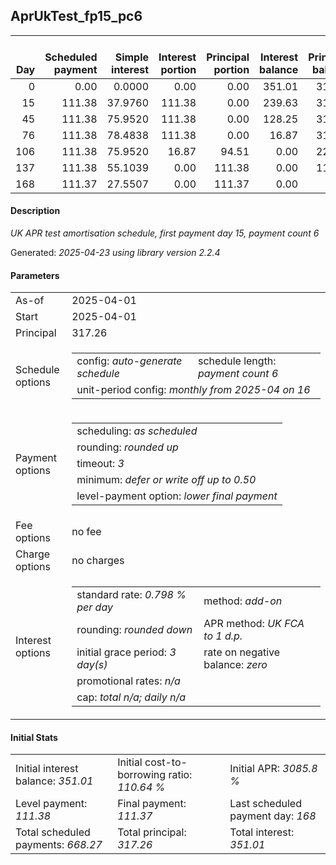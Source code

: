 <h2>AprUkTest_fp15_pc6</h2>
<table>
    <thead style="vertical-align: bottom;">
        <th style="text-align: right;">Day</th>
        <th style="text-align: right;">Scheduled payment</th>
        <th style="text-align: right;">Simple interest</th>
        <th style="text-align: right;">Interest portion</th>
        <th style="text-align: right;">Principal portion</th>
        <th style="text-align: right;">Interest balance</th>
        <th style="text-align: right;">Principal balance</th>
        <th style="text-align: right;">Total simple interest</th>
        <th style="text-align: right;">Total interest</th>
        <th style="text-align: right;">Total principal</th>
    </thead>
    <tr style="text-align: right;">
        <td class="ci00">0</td>
        <td class="ci01" style="white-space: nowrap;">0.00</td>
        <td class="ci02">0.0000</td>
        <td class="ci03">0.00</td>
        <td class="ci04">0.00</td>
        <td class="ci05">351.01</td>
        <td class="ci06">317.26</td>
        <td class="ci07">0.0000</td>
        <td class="ci08">0.00</td>
        <td class="ci09">0.00</td>
    </tr>
    <tr style="text-align: right;">
        <td class="ci00">15</td>
        <td class="ci01" style="white-space: nowrap;">111.38</td>
        <td class="ci02">37.9760</td>
        <td class="ci03">111.38</td>
        <td class="ci04">0.00</td>
        <td class="ci05">239.63</td>
        <td class="ci06">317.26</td>
        <td class="ci07">37.9760</td>
        <td class="ci08">111.38</td>
        <td class="ci09">0.00</td>
    </tr>
    <tr style="text-align: right;">
        <td class="ci00">45</td>
        <td class="ci01" style="white-space: nowrap;">111.38</td>
        <td class="ci02">75.9520</td>
        <td class="ci03">111.38</td>
        <td class="ci04">0.00</td>
        <td class="ci05">128.25</td>
        <td class="ci06">317.26</td>
        <td class="ci07">113.9281</td>
        <td class="ci08">222.76</td>
        <td class="ci09">0.00</td>
    </tr>
    <tr style="text-align: right;">
        <td class="ci00">76</td>
        <td class="ci01" style="white-space: nowrap;">111.38</td>
        <td class="ci02">78.4838</td>
        <td class="ci03">111.38</td>
        <td class="ci04">0.00</td>
        <td class="ci05">16.87</td>
        <td class="ci06">317.26</td>
        <td class="ci07">192.4118</td>
        <td class="ci08">334.14</td>
        <td class="ci09">0.00</td>
    </tr>
    <tr style="text-align: right;">
        <td class="ci00">106</td>
        <td class="ci01" style="white-space: nowrap;">111.38</td>
        <td class="ci02">75.9520</td>
        <td class="ci03">16.87</td>
        <td class="ci04">94.51</td>
        <td class="ci05">0.00</td>
        <td class="ci06">222.75</td>
        <td class="ci07">268.3639</td>
        <td class="ci08">351.01</td>
        <td class="ci09">94.51</td>
    </tr>
    <tr style="text-align: right;">
        <td class="ci00">137</td>
        <td class="ci01" style="white-space: nowrap;">111.38</td>
        <td class="ci02">55.1039</td>
        <td class="ci03">0.00</td>
        <td class="ci04">111.38</td>
        <td class="ci05">0.00</td>
        <td class="ci06">111.37</td>
        <td class="ci07">323.4678</td>
        <td class="ci08">351.01</td>
        <td class="ci09">205.89</td>
    </tr>
    <tr style="text-align: right;">
        <td class="ci00">168</td>
        <td class="ci01" style="white-space: nowrap;">111.37</td>
        <td class="ci02">27.5507</td>
        <td class="ci03">0.00</td>
        <td class="ci04">111.37</td>
        <td class="ci05">0.00</td>
        <td class="ci06">0.00</td>
        <td class="ci07">351.0185</td>
        <td class="ci08">351.01</td>
        <td class="ci09">317.26</td>
    </tr>
</table>
<h4>Description</h4>
<p><i>UK APR test amortisation schedule, first payment day 15, payment count 6</i></p>
<p>Generated: <i>2025-04-23 using library version 2.2.4</i></p>
<h4>Parameters</h4>
<table>
    <tr>
        <td>As-of</td>
        <td>2025-04-01</td>
    </tr>
    <tr>
        <td>Start</td>
        <td>2025-04-01</td>
    </tr>
    <tr>
        <td>Principal</td>
        <td>317.26</td>
    </tr>
    <tr>
        <td>Schedule options</td>
        <td>
            <table>
                <tr>
                    <td>config: <i>auto-generate schedule</i></td>
                    <td>schedule length: <i><i>payment count</i> 6</i></td>
                </tr>
                <tr>
                    <td colspan="2" style="white-space: nowrap;">unit-period config: <i>monthly from 2025-04 on 16</i></td>
                </tr>
            </table>
        </td>
    </tr>
    <tr>
        <td>Payment options</td>
        <td>
            <table>
                <tr>
                    <td>scheduling: <i>as scheduled</i></td>
                </tr>
                <tr>
                    <td>rounding: <i>rounded up</i></td>
                </tr>
                <tr>
                    <td>timeout: <i>3</i></td>
                </tr>
                <tr>
                    <td>minimum: <i>defer&nbsp;or&nbsp;write&nbsp;off&nbsp;up&nbsp;to&nbsp;0.50</i></td>
                </tr>
                <tr>
                    <td>level-payment option: <i>lower&nbsp;final&nbsp;payment</i></td>
                </tr>
            </table>
        </td>
    </tr>
    <tr>
        <td>Fee options</td>
        <td>no fee
        </td>
    </tr>
    <tr>
        <td>Charge options</td>
        <td>no charges
        </td>
    </tr>
    <tr>
        <td>Interest options</td>
        <td>
            <table>
                <tr>
                    <td>standard rate: <i>0.798 % per day</i></td>
                    <td>method: <i>add-on</i></td>
                </tr>
                <tr>
                    <td>rounding: <i>rounded down</i></td>
                    <td>APR method: <i>UK FCA to 1 d.p.</i></td>
                </tr>
                <tr>
                    <td>initial grace period: <i>3 day(s)</i></td>
                    <td>rate on negative balance: <i>zero</i></td>
                </tr>
                <tr>
                    <td colspan="2">promotional rates: <i><i>n/a</i></i></td>
                </tr>
                <tr>
                    <td colspan="2">cap: <i>total <i>n/a</i>; daily <i>n/a</i></td>
                </tr>
            </table>
        </td>
    </tr>
</table>
<h4>Initial Stats</h4>
<table>
    <tr>
        <td>Initial interest balance: <i>351.01</i></td>
        <td>Initial cost-to-borrowing ratio: <i>110.64 %</i></td>
        <td>Initial APR: <i>3085.8 %</i></td>
    </tr>
    <tr>
        <td>Level payment: <i>111.38</i></td>
        <td>Final payment: <i>111.37</i></td>
        <td>Last scheduled payment day: <i>168</i></td>
    </tr>
    <tr>
        <td>Total scheduled payments: <i>668.27</i></td>
        <td>Total principal: <i>317.26</i></td>
        <td>Total interest: <i>351.01</i></td>
    </tr>
</table>
